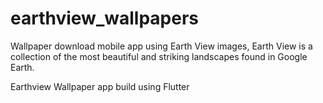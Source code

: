 # earthview_wallpapers
Wallpaper download mobile app using Earth View images, Earth View is a collection of the most beautiful and striking landscapes found in Google Earth.

Earthview Wallpaper app build using Flutter
